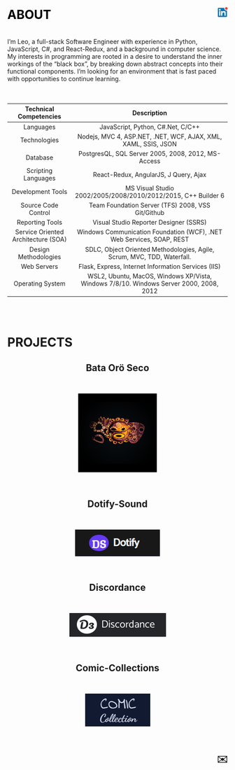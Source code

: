 <!-- # ABOUT -->

<!-- <h2 align="center" >	 -->
<!-- Linkedin -->
<!-- <p align="center"> -->
<br />
  <a href="https://www.linkedin.com/in/leoworkcp/"  style="text-decoration: none; color:black" >
   <h1 align="left">ABOUT
    <img src="./assets/linkedin-logo.png" alt="Logo" style="background-color:white"  align="right">
    <br />
  </a>
</h2>
<br />
I’m Leo, a full-stack Software Engineer with experience in Python, JavaScript, C#, and React-Redux, and a background in computer science. My interests in programming are rooted in a desire to understand the inner workings of the “black box”, by breaking down abstract concepts into their functional components. I’m looking for an environment that is fast paced with opportunities to continue learning.

<br />
<br />
<br />

|       Technical Competencies        |                                      Description                                       |
| :---------------------------------: | :------------------------------------------------------------------------------------: |
|              Languages              |                           JavaScript, Python, C#.Net, C/C++                            |
|            Technologies             |             Nodejs, MVC 4, ASP.NET, .NET, WCF, AJAX, XML, XAML, SSIS, JSON             |
|              Database               |                   PostgresQL, SQL Server 2005, 2008, 2012, MS-Access                   |
|         Scripting Languages         |                         React-Redux, AngularJS, J Query, Ajax                          |
|          Development Tools          |             MS Visual Studio 2002/2005/2008/2010/2012/2015, C++ Builder 6              |
|         Source Code Control         |                   Team Foundation Server (TFS) 2008, VSS Git/Github                    |
|           Reporting Tools           |                         Visual Studio Reporter Designer (SSRS)                         |
| Service Oriented Architecture (SOA) |         Windows Communication Foundation (WCF), .NET Web Services, SOAP, REST          |
|        Design Methodologies         |        SDLC, Object Oriented Methodologies, Agile, Scrum, MVC, TDD, Waterfall.         |
|             Web Servers             |                  Flask, Express, Internet Information Services (IIS)                   |
|          Operating System           | WSL2, Ubuntu, MacOS, Windows XP/Vista, Windows 7/8/10. Windows Server 2000, 2008, 2012 |

<br />
<br />

# PROJECTS

<h2 align="center" >	
Bata Orö Seco
<p align="center">
<br />
  <a href="https://3headmonkey.com/home-3">
    <img src="./assets/bata-logo.png" alt="Logo" style="background-color:white">
    <br />
    <br />
  </a>
</h2>

<h2 align="center" >	
Dotify-Sound
<p align="center">
<br />
  <a href="https://dotify-sound-v1.herokuapp.com/">
    <img src="./assets/dotify-logo.png" alt="Logo" style="background-color:white">
    <br />
    <br />
  </a>
</h2>

<h2 align="center" >	
Discordance
<p align="center">
<br />
  <a href="https://discordanc3.herokuapp.com/discover">
    <img src="./assets/discordance-logo.png" alt="Logo" style="background-color:white">
    <br />
    <br />
  </a>
</h2>

<h2 align="center" >	
Comic-Collections
<p align="center">
<br />
  <a href="http://comic-collections.herokuapp.com/">
    <img src="./assets/comic-logo.png" alt="Logo" style="background-color:white">
    <br />
    <br />
  </a>
</h2>

<a href="mailto:leoworkcp@gmail.com" target="_blank"  class="icon alt fa-envelope" style="text-decoration: none"><h2 align="right" >
✉️</a>
